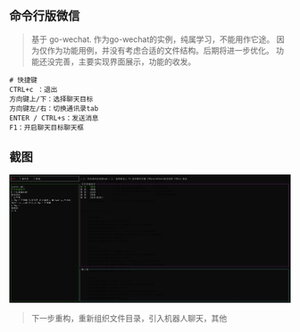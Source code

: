 ## 命令行版微信
> 基于 go-wechat. 作为go-wechat的实例，纯属学习，不能用作它途。
> 因为仅作为功能用例，并没有考虑合适的文件结构。后期将进一步优化。
> 功能还没完善，主要实现界面展示，功能的收发。
```
# 快捷键
CTRL+c ：退出
方向键上/下：选择聊天目标
方向键左/右：切换通讯录tab
ENTER / CTRL+s：发送消息
F1：开启聊天目标聊天框
```

## 截图
![avatar](image/screen_shot.jpg)

> 下一步重构，重新组织文件目录，引入机器人聊天，其他